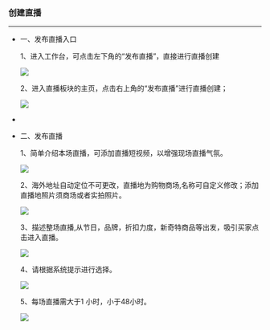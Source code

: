 ### 创建直播

---

* 一、发布直播入口

  1、进入工作台，可点击左下角的“发布直播”，直接进行直播创建

  ![](http://sellerhub.ymatou.com/helpview/img/cjzb_1.jpg)

  2、进入直播板块的主页，点击右上角的“发布直播”进行直播创建；

  ![](http://sellerhub.ymatou.com/helpview/img/cjzb_2.jpg)

* 
* 二、发布直播

  1、简单介绍本场直播，可添加直播短视频，以增强现场直播气氛。

  ![](http://sellerhub.ymatou.com/helpview/img/cjzb_3.jpg)

  2、海外地址自动定位不可更改，直播地为购物商场,名称可自定义修改；添加直播地照片须商场或者实拍照片。

  ![](http://sellerhub.ymatou.com/helpview/img/cjzb_4.png)

  3、描述整场直播,从节日，品牌，折扣力度，新奇特商品等出发，吸引买家点击进入直播。

  ![](http://sellerhub.ymatou.com/helpview/img/cjzb_5.jpg)

  4、请根据系统提示进行选择。

  ![](http://sellerhub.ymatou.com/helpview/img/cjzb_6.jpg)

  5、每场直播需大于1 小时，小于48小时。

  ![](http://sellerhub.ymatou.com/helpview/img/cjzb_7.png)



